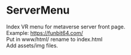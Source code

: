 # ServerMenu
Index VR menu for metaverse server front page.<br>
Example: https://funbit64.com/ <br>
Put in www/html/ rename to index.html <br>
Add assets/img files.
